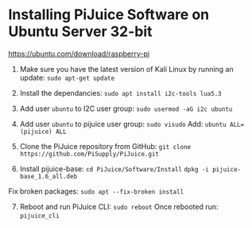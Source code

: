 # Installing PiJuice Software on Ubuntu Server 32-bit


https://ubuntu.com/download/raspberry-pi

1. Make sure you have the latest version of Kali Linux by running an update:
`sudo apt-get update`

2. Install the dependancies:
`sudo apt install i2c-tools lua5.3`

3. Add user `ubuntu` to I2C user group:
`sudo usermod -aG i2c ubuntu`

4. Add user `ubuntu` to pijuice user group:
`sudo visudo`
Add:
`ubuntu ALL=(pijuice) ALL`

5. Clone the PiJuice repository from GitHub:
`git clone https://github.com/PiSupply/PiJuice.git`

6. Install pijuice-base:
`cd PiJuice/Software/Install`
`dpkg -i pijuice-base_1.6_all.deb`

Fix broken packages:
`sudo apt --fix-broken install`

7. Reboot and run PiJuice CLI:
`sudo reboot`
Once rebooted run:
`pijuice_cli`
